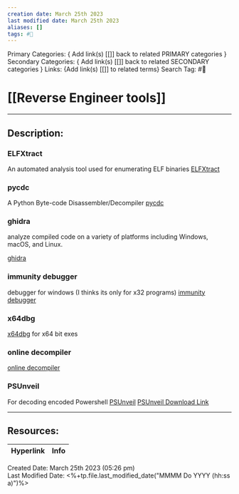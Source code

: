 ```yaml
---
creation date: March 25th 2023
last modified date: March 25th 2023
aliases: []
tags: #📕
---
```


Primary Categories: { Add link(s) [[]] back to related PRIMARY categories }
Secondary Categories:  { Add link(s) [[]] back to related SECONDARY categories }
Links: {Add link(s) [[]] to related terms}
Search Tag: #📕  

# [[Reverse Engineer tools]]  
___

## Description:  

### ELFXtract
An automated analysis tool used for enumerating ELF binaries
[ELFXtract](https://github.com/AidenPearce369/elfxtract)

### pycdc
A Python Byte-code Disassembler/Decompiler
[pycdc](https://github.com/zrax/pycdc)

### ghidra
analyze compiled code on a variety of platforms including Windows, macOS, and Linux.

[ghidra](https://github.com/NationalSecurityAgency/ghidra)

### immunity debugger
debugger for windows (I thinks its only for x32 programs)
[immunity debugger](https://www.immunityinc.com/products/debugger/)
### x64dbg

[x64dbg](https://x64dbg.com/) for x64 bit exes

### online decompiler
[online decompiler](https://dogbolt.org/)

### PSUnveil
For decoding encoded Powershell
[PSUnveil](https://www.kahusecurity.com/posts/introducing_psunveil.html)
[PSUnveil Download Link](https://www.kahusecurity.com/tools/PSUnveil_v0.3.7z)



___

## Resources:

| Hyperlink | Info |
| --------- | ---- |


Created Date: March 25th 2023 (05:26 pm)  
Last Modified Date: <%+tp.file.last_modified_date("MMMM Do YYYY (hh:ss a)")%>
